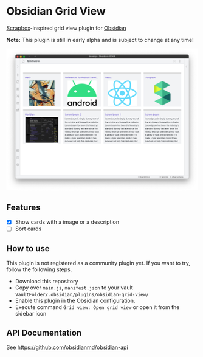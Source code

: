 # Obsidian Grid View

[Scrapbox](https://scrapbox.io/)-inspired grid view plugin for [Obsidian](https://obsidian.md)

**Note:** This plugin is still in early alpha and is subject to change at any time!

![](./docs/grid-view.png)

## Features

- [x] Show cards with a image or a description
- [ ] Sort cards

## How to use

This plugin is not registered as a community plugin yet.
If you want to try, follow the following steps.

-   Download this repository
-   Copy over `main.js`, `manifest.json` to your vault `VaultFolder/.obsidian/plugins/obsidian-grid-view/`
-   Enable this plugin in the Obsidian configuration.
-   Execute command `Grid view: Open grid view` or open it from the sidebar icon

## API Documentation

See https://github.com/obsidianmd/obsidian-api
